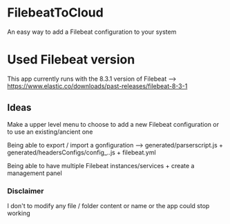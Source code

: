 # FilebeatToCloud

An easy way to add a Filebeat configuration to your system


# Used Filebeat version

This app currently runs with the 8.3.1 version of Filebeat --> https://www.elastic.co/downloads/past-releases/filebeat-8-3-1


## Ideas

Make a upper level menu to choose to add a new Filebeat configuration or to use an existing/ancient one

Being able to export / import a gonfiguration --> generated/parserscript.js + generated/headersConfigs/config_..js + filebeat.yml

Being able to have multiple Filebeat instances/services + create a management panel


### Disclaimer

I don't to modify any file / folder content or name or the app could stop working